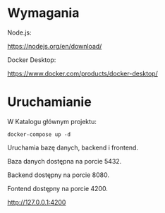 # Wymagania

Node.js:

<https://nodejs.org/en/download/>

Docker Desktop:

<https://www.docker.com/products/docker-desktop/>

# Uruchamianie

W Katalogu głównym projektu:

```
docker-compose up -d
```

Uruchamia bazę danych, backend i frontend.

Baza danych dostępna na porcie 5432.

Backend dostępny na porcie 8080.

Fontend dostępny na porcie 4200.

<http://127.0.0.1:4200>